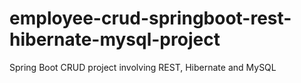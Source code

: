 # employee-crud-springboot-rest-hibernate-mysql-project
Spring Boot CRUD project involving REST, Hibernate and MySQL
